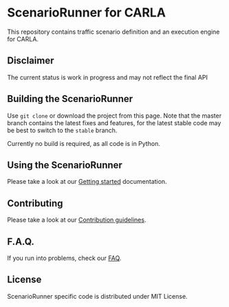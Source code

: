 ScenarioRunner for CARLA
========================
This repository contains traffic scenario definition and an execution engine
for CARLA.

Disclaimer
----------

The current status is work in progress and may not reflect the final API

Building the ScenarioRunner
---------------------------

Use `git clone` or download the project from this page. Note that the master
branch contains the latest fixes and features, for the latest stable code may
be best to switch to the `stable` branch.

Currently no build is required, as all code is in Python.

Using the ScenarioRunner
------------------------

Please take a look at our [Getting started](Docs/getting_started.md)
documentation.

Contributing
------------

Please take a look at our [Contribution guidelines][contriblink].

[contriblink]: http://carla.readthedocs.io/en/latest/CONTRIBUTING

F.A.Q.
------

If you run into problems, check our
[FAQ](http://carla.readthedocs.io/en/latest/faq/).

License
-------

ScenarioRunner specific code is distributed under MIT License.

